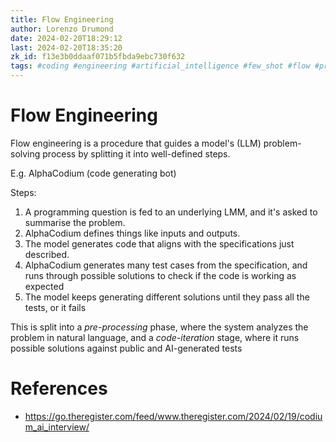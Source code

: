 ```yaml
---
title: Flow Engineering
author: Lorenzo Drumond
date: 2024-02-20T18:29:12
last: 2024-02-20T18:35:20
zk_id: f13e3b0ddaaf071b5fbda9ebc730f632
tags: #coding #engineering #artificial_intelligence #few_shot #flow #procedure #computer_science #learning #codium #LLM #AI #tests #code #programming #ML #one_shot
---
```



# Flow Engineering
Flow engineering is a procedure that guides a model's (LLM) problem-solving process by splitting it into well-defined steps.

E.g. AlphaCodium (code generating bot)

Steps:

1. A programming question is fed to an underlying LMM, and it's asked to summarise the problem.
2. AlphaCodium defines things like inputs and outputs.
3. The model generates code that aligns with the specifications just described.
4. AlphaCodium generates many test cases from the specification, and runs through possible solutions to check if the code is working as expected
5. The model keeps generating different solutions until they pass all the tests, or it fails

This is split into a _pre-processing_ phase, where the system analyzes the problem in natural language, and a _code-iteration_ stage, where it runs possible solutions against public and AI-generated tests

# References
- https://go.theregister.com/feed/www.theregister.com/2024/02/19/codium_ai_interview/
